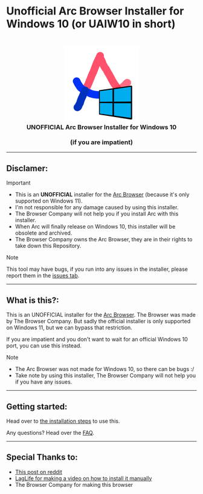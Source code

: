 # Unofficial Arc Browser Installer for Windows 10 (or UAIW10 in short)
<h3 align="center">
  <br>
  <img src="https://github.com/LariVille/Arc_Installer_Windows_10/blob/main/Logo.png" alt="Pygafi logo"/>
  <br>
  <b>UNOFFICIAL Arc Browser Installer for Windows 10</b>
  <br>
  <br>
  <b>(if you are impatient)</b>
</h3>


***

## Disclamer:
> [!IMPORTANT]
> * This is an **UNOFFICIAL** installer for the [Arc Browser](https://arc.net) (because it's only supported on Windows 11).
> * I'm not responsible for any damage caused by using this installer.
> * The Browser Company will not help you if you install Arc with this installer.
> * When Arc will finally release on Windows 10, this installer will be obsolete and archived.
> * The Browser Company owns the Arc Browser, they are in their rights to take down this Repository.


> [!NOTE]
> This tool may have bugs, if you run into any issues in the installer, please report them in the [issues tab](https://github.com/LariVille/Arc_Installer_Windows_10/issues).

***

## What is this?:
This is an UNOFFICIAL installer for the [Arc Browser](https://arc.net). The Browser was made by The Browser Company. But sadly the official installer is only supported on Windows 11, but we can bypass that restriction.

If you are impatient and you don't want to wait for an official Windows 10 port, you can use this instead.

> [!NOTE]
> * The Arc Browser was not made for Windows 10, so there can be bugs :/
> * Take note by using this installer, The Browser Company will not help you if you have any issues.

***

## Getting started:

Head over to [the installation steps](https://github.com/LariVille/Arc_Installer_Windows_10/wiki/Installation) to use this.

Any questions? Head over the [FAQ](https://github.com/LariVille/Arc_Installer_Windows_10/wiki/FAQ).

***

## Special Thanks to:

* [This post on reddit](https://www.reddit.com/r/ArcBrowser/comments/19ej1pz/arc_on_windows_10_latest_build_with_icons_working/)
* [LagLife for making a video on how to install it manually](https://www.youtube.com/watch?v=1fHE_0rN1LY)
* The Browser Company for making this browser
